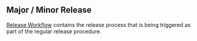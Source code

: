 ## Major / Minor Release

[Release Workflow](https://github.com/eclipse-che/che-devfile-registry/actions/release.yml) contains the release process that is being triggered as part of the regular release procedure.
